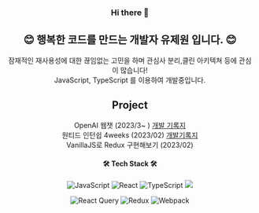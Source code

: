 <div align=center>

### Hi there 👋

## 😊 행복한 코드를 만드는 개발자 유제원 입니다. 😊  
잠재적인 재사용성에 대한 끊임없는 고민을 하며 관심사 분리,클린 아키텍쳐 등에 관심이 많습니다!  
JavaScript, TypeScript 를 이용하여 개발중입니다.

## Project
  OpenAI 웹챗 (2023/3~ ) [개발 기록지](https://glistening-education-ab4.notion.site/OpenAI-project-f7f522cae1014e079051335a15e85789)  
  원티드 인턴쉽 4weeks (2023/02) [개발기록지](https://www.notion.so/WTD-4-978a7f1be0314cc28997b576635e5bc5)   
  VanillaJS로 Redux 구현해보기 (2023/02)  
  
<h4 align="center"> 🛠 Tech Stack 🛠 </h4>

![JavaScript](https://img.shields.io/badge/javascript-%23323330.svg?style=for-the-badge&logo=javascript&logoColor=%23F7DF1E)
![React](https://img.shields.io/badge/react-%2320232a.svg?style=for-the-badge&logo=react&logoColor=%2361DAFB)
![TypeScript](https://img.shields.io/badge/typescript-%23007ACC.svg?style=for-the-badge&logo=typescript&logoColor=white)
<img src="https://img.shields.io/badge/storybook-%23FF4785.svg?&style=for-the-badge&logo=storybook&logoColor=white" />

![React Query](https://img.shields.io/badge/-React%20Query-FF4154?style=for-the-badge&logo=react%20query&logoColor=white)
![Redux](https://img.shields.io/badge/redux-%23593d88.svg?style=for-the-badge&logo=redux&logoColor=white)
![Webpack](https://img.shields.io/badge/webpack-%238DD6F9.svg?style=for-the-badge&logo=webpack&logoColor=black)

</div>

